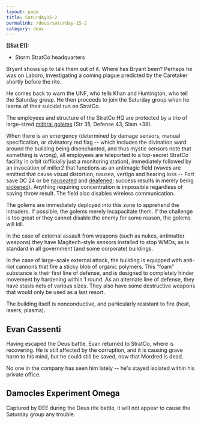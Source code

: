 ```yaml
---
layout: page
title: Saturday15-2
permalink: /deus/saturday-15-2
category: deus
---
```

__[[Sat E1]:__
* Storm StratCo headquarters

Bryant shows up to talk them out of it. Where has Bryant been? Perhaps he was on Laboro, investigating a coming plague predicted by the Caretaker shortly before the rite.

He comes back to warn the UNF, who tells Khan and Huntington, who tell the Saturday group. He then proceeds to join the Saturday group when he learns of their suicidal run on StratCo.

The employees and structure of the StratCo HQ are protected by a trio of large-sized [mithral golems](http://d20srd.org/srd/epic/monsters/golem.htm#mithralGolem) (Str 35, Defense 43, Slam +38).

When there is an emergency (determined by damage sensors, manual specification, or divinatory red flag -- which includes the divination ward around the building being disenchanted, and thus mystic sensors note that something is wrong), all employees are teleported to a top-secret StratCo facility in orbit (officially just a monitoring station), immediately followed by an invocation of miller2 that functions as an antimagic field (waves are emitted that cause visual distortion, nausea, vertigo and hearing loss -- Fort save DC 24 or be [nauseated](http://www.d20srd.org/srd/conditionSummary.htm#nauseated) and [deafened](http://www.d20srd.org/srd/conditionSummary.htm#deafened); success results in merely being [sickened](http://www.d20srd.org/srd/conditionSummary.htm#sickened)). Anything requiring concentration is impossible regardless of saving throw result. The field also disables wireless communication.

The golems are immediately deployed into this zone to apprehend the intruders. If possible, the golems merely incapacitate them. If the challenge is too great or they cannot disable the enemy for some reason, the golems will kill.

In the case of external assault from weapons (such as nukes, antimatter weapons) they have Magitech-style sensors installed to stop WMDs, as is standard in all government (and some corporate) buildings.

In the case of large-scale external attack, the building is equipped with anti-riot cannons that fire a sticky blob of organic polymers. This &quot;foam&quot; substance is their first line of defense, and is designed to completely hinder movement by hardening within 1 round. As an alternate line of defense, they have stasis nets of various sizes. They also have some destructive weapons that would only be used as a last resort.

The building itself is nonconductive, and particularly resistant to fire (heat, lasers, plasma).


## Evan Cassenti

Having escaped the Deus battle, Evan returned to StratCo, where is recovering. He is still affected by the corruption, and it is causing grave harm to his mind, but he could still be saved, now that Mordred is dead.

No one in the company has seen him lately -- he's stayed isolated within his private office.


## Damocles Experiment Omega

Captured by DEE during the Deus rite battle, it will not appear to cause the Saturday group any trouble.

